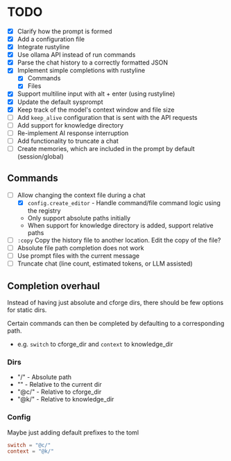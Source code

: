 # TODO

- [x] Clarify how the prompt is formed
- [x] Add a configuration file
- [x] Integrate rustyline
- [x] Use ollama API instead of run commands
- [x] Parse the chat history to a correctly formatted JSON
- [x] Implement simple completions with rustyline
    - [x] Commands
    - [x] Files
- [x] Support multiline input with alt + enter (using rustyline)
- [x] Update the default sysprompt
- [x] Keep track of the model's context window and file size
- [ ] Add `keep_alive` configuration that is sent with the API requests
- [ ] Add support for knowledge directory
- [ ] Re-implement AI response interruption
- [ ] Add functionality to truncate a chat
- [ ] Create memories, which are included in the prompt by default (session/global)

## Commands

- [ ] Allow changing the context file during a chat
    - [x] `config.create_editor` - Handle command/file command logic using the registry
    - Only support absolute paths initially
    - When support for knowledge directory is added, support relative paths
- [ ] `:copy` Copy the history file to another location. Edit the copy of the file?
- [ ] Absolute file path completion does not work
- [ ] Use prompt files with the current message
- [ ] Truncate chat (line count, estimated tokens, or LLM assisted)

## Completion overhaul

Instead of having just absolute and cforge dirs, there should be few options for static dirs.

Certain commands can then be completed by defaulting to a corresponding path.
* e.g. `switch` to cforge_dir and `context` to knowledge_dir

### Dirs
* "/" - Absolute path
* "" - Relative to the current dir
* "@c/" - Relative to cforge_dir
* "@k/" - Relative to knowledge_dir

### Config
Maybe just adding default prefixes to the toml

```toml
switch = "@c/"
context = "@k/"
```


